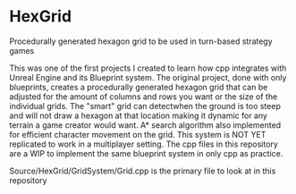 # HexGrid
Procedurally generated hexagon grid to be used in turn-based strategy games

This was one of the first projects I created to learn how cpp integrates with Unreal Engine and its Blueprint system. The original project, done with only blueprints, creates a procedurally generated hexagon grid that can be adjusted for the amount of columns and rows you want or the size of the individual grids. The "smart" grid can detectwhen the ground is too steep and will not draw a hexagon at that location making it dynamic for any terrain a game creator would want. A* search algorithm also implemented for efficient character movement on the grid. This system is NOT YET replicated to work in a multiplayer setting. The cpp files in this repository are a WIP to implement the same blueprint system in only cpp as practice.


Source/HexGrid/GridSystem/Grid.cpp is the primary file to look at in this repository
